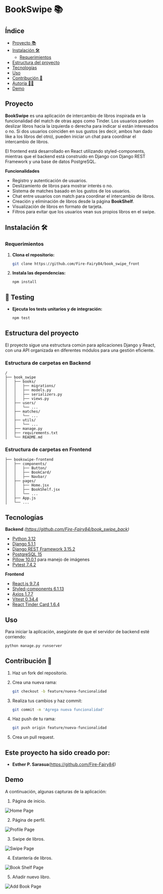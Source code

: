 # BookSwipe :books:

## Índice

- [Proyecto 📚](#proyecto-)
- [Instalación 🛠️](#instalación-)
  - [Requerimientos](#requerimientos-)
- [Estructura del proyecto](#estructura-del-proyecto-)
- [Tecnologías](#tecnologías-)
- [Uso](#uso-)
- [Contribución 🤝](#contribución-)
- [Autoría 👩‍💻](#desarrolladorx-)
- [Demo](#demo-)

## Proyecto

**BookSwipe** es una aplicación de intercambio de libros inspirada en la funcionalidad del match de otras apps como Tinder. Los usuarios pueden deslizar libros hacia la izquierda o derecha para indicar si están interesados o no. Si dos usuarios coinciden en sus gustos (es decir, ambos han dado like a los libros del otro), pueden iniciar un chat para coordinar el intercambio de libros.

El frontend está desarrollado en React utilizando styled-components, mientras que el backend está construido en Django con Django REST Framework y una base de datos PostgreSQL.


**Funcionalidades**

- Registro y autenticación de usuarios.
- Deslizamiento de libros para mostrar interés o no.
- Sistema de matches basado en los gustos de los usuarios.
- Chat entre usuarios con match para coordinar el intercambio de libros.
- Creación y eliminación de libros desde la página **BookShelf**.
- Visualización de libros en formato de tarjeta.
- Filtros para evitar que los usuarios vean sus propios libros en el swipe.

## Instalación 🛠️

### Requerimientos

1. **Clona el repositorio:**
   ```bash
   git clone https://github.com/Fire-Fairy84/book_swipe_front
   ```
2. **Instala las dependencias:**
   ```bash
   npm install
   ```


## 🧪 Testing


- **Ejecuta los tests unitarios y de integración:**
   ```bash
   npm test
   ```




## Estructura del proyecto

El proyecto sigue una estructura común para aplicaciones Django y React, con una API organizada en diferentes módulos para una gestión eficiente.

### Estructura de carpetas en Backend

```plaintext
/
├── book_swipe
│   ├── books/
│   │   ├── migrations/
│   │   ├── models.py
│   │   ├── serializers.py
│   │   ├── views.py
│   ├── users/
│   │   └── ...
│   ├── matches/
│   │   └── ...
│   ├── utils/
│   │   └── ...
│   ├── manage.py
│   ├── requirements.txt
│   └── README.md
```

### Estructura de carpetas en Frontend

```plaintext
├── bookswipe-frontend
│   ├── components/
│   │   ├── Button/
│   │   ├── BookCard/
│   │   ├── Navbar/
│   ├── pages/
│   │   ├── Home.jsx
│   │   ├── BookShelf.jsx
│   │   └── ...
│   ├── App.js
│   └── ...
```

## Tecnologías

**Backend**  _(https://github.com/Fire-Fairy84/book_swipe_back)_

- [Python 3.12](https://www.python.org/)
- [Django 5.1.1](https://www.djangoproject.com/)
- [Django REST Framework 3.15.2](https://www.django-rest-framework.org/)
- [PostgreSQL 15](https://www.postgresql.org/)
- [Pillow 10.0.1](https://python-pillow.org/) para manejo de imágenes
- [Pytest 7.4.2](https://docs.pytest.org/en/stable/)

**Frontend** 

- [React.js 9.7.4](https://reactjs.org/)
- [Styled-components 6.1.13](https://styled-components.com/)
- [Axios 1.7.7](https://axios-http.com/es/docs/intro)
- [Vitest 0.34.4](https://vitest.dev/)
- [React Tinder Card 1.6.4](https://www.npmjs.com/package/react-tinder-card)

## Uso

Para iniciar la aplicación, asegúrate de que el servidor de backend esté corriendo:

```bash
python manage.py runserver
```

## Contribución 🤝

1. Haz un fork del repositorio.
2. Crea una nueva rama:

   ```bash
   git checkout -b feature/nueva-funcionalidad
   ```

3. Realiza tus cambios y haz commit:
   ```bash
   git commit -m 'Agrega nueva funcionalidad'
   ```
4. Haz push de tu rama:
   ```bash
   git push origin feature/nueva-funcionalidad
   ```
5. Crea un pull request.

## Este proyecto ha sido creado por:

- **Esther P. Sarasua**(https://github.com/Fire-Fairy84)

## Demo

A continuación, algunas capturas de la aplicación:

1. Página de inicio.

![Home Page](./images/home.png)

2. Página de perfil.

![Profile Page](./images/profile.png)

3. Swipe de libros.

![Swipe Page](./images/swipe_page.png)

4. Estantería de libros.

![Book Shelf Page](./images/book_shelf.png)

5. Añadir nuevo libro.

![Add Book Page](./images/add_book.png)
